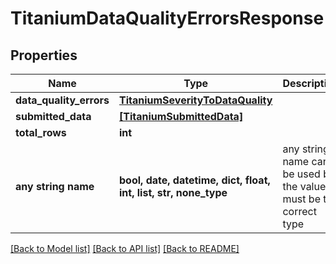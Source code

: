 # TitaniumDataQualityErrorsResponse


## Properties
Name | Type | Description | Notes
------------ | ------------- | ------------- | -------------
**data_quality_errors** | [**TitaniumSeverityToDataQuality**](TitaniumSeverityToDataQuality.md) |  | [optional] 
**submitted_data** | [**[TitaniumSubmittedData]**](TitaniumSubmittedData.md) |  | [optional] 
**total_rows** | **int** |  | [optional] 
**any string name** | **bool, date, datetime, dict, float, int, list, str, none_type** | any string name can be used but the value must be the correct type | [optional]

[[Back to Model list]](../README.md#documentation-for-models) [[Back to API list]](../README.md#documentation-for-api-endpoints) [[Back to README]](../README.md)


